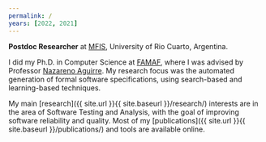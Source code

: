 ```yaml
---
permalink: /
years: [2022, 2021]
---
```


**Postdoc Researcher** at [MFIS](https://mfis.dc.exa.unrc.edu.ar), University of Rio Cuarto, Argentina.

I did my Ph.D. in Computer Science at [FAMAF](https://www.famaf.unc.edu.ar/), where I was advised by Professor [Nazareno Aguirre](https://dc.exa.unrc.edu.ar/staff/naguirre/en/Nazareno_Aguirres_Personal_Web_Page/Main.html). My research focus was the automated generation of formal software specifications, using search-based and learning-based techniques.

My main [research]({{ site.url }}{{ site.baseurl }}/research/) interests are in the area of Software Testing and Analysis, with the goal of improving software reliability and quality. Most of my [publications]({{ site.url }}{{ site.baseurl }}/publications/) and tools are available online.

